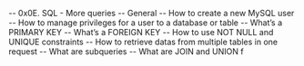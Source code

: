 -- 0x0E. SQL - More queries
-- General
-- How to create a new MySQL user
-- How to manage privileges for a user to a database or table
-- What’s a PRIMARY KEY
-- What’s a FOREIGN KEY
-- How to use NOT NULL and UNIQUE constraints
-- How to retrieve datas from multiple tables in one request
-- What are subqueries
-- What are JOIN and UNION
f
